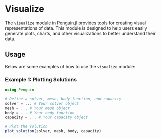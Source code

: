 # Visualize

The `visualize` module in Penguin.jl provides tools for creating visual representations of data. This module is designed to help users easily generate plots, charts, and other visualizations to better understand their data.


## Usage

Below are some examples of how to use the `visualize` module:

### Example 1: Plotting Solutions

```julia
using Penguin

# Define a solver, mesh, body function, and capacity
solver = ... # Your solver object
mesh = ... # Your mesh object
body = ... # Your body function
capacity = ... # Your capacity object

# Plot the solution
plot_solution(solver, mesh, body, capacity)
```
